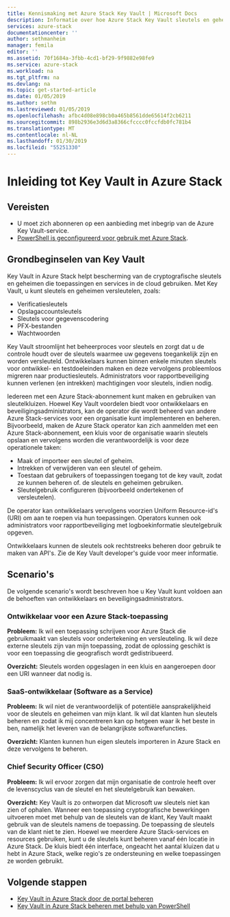 ```yaml
---
title: Kennismaking met Azure Stack Key Vault | Microsoft Docs
description: Informatie over hoe Azure Stack Key Vault sleutels en geheimen beheren
services: azure-stack
documentationcenter: ''
author: sethmanheim
manager: femila
editor: ''
ms.assetid: 70f1684a-3fbb-4cd1-bf29-9f9882e98fe9
ms.service: azure-stack
ms.workload: na
ms.tgt_pltfrm: na
ms.devlang: na
ms.topic: get-started-article
ms.date: 01/05/2019
ms.author: sethm
ms.lastreviewed: 01/05/2019
ms.openlocfilehash: afbc4d08e898cb0a465b8561dde65614f2cb6211
ms.sourcegitcommit: 898b2936e3d6d3a8366cfcccc0fccfdb0fc781b4
ms.translationtype: MT
ms.contentlocale: nl-NL
ms.lasthandoff: 01/30/2019
ms.locfileid: "55251330"
---
```

# <a name="introduction-to-key-vault-in-azure-stack"></a>Inleiding tot Key Vault in Azure Stack

## <a name="prerequisites"></a>Vereisten

* U moet zich abonneren op een aanbieding met inbegrip van de Azure Key Vault-service.  
* [PowerShell is geconfigureerd voor gebruik met Azure Stack](azure-stack-powershell-configure-user.md).

## <a name="key-vault-basics"></a>Grondbeginselen van Key Vault

Key Vault in Azure Stack helpt bescherming van de cryptografische sleutels en geheimen die toepassingen en services in de cloud gebruiken. Met Key Vault, u kunt sleutels en geheimen versleutelen, zoals:

* Verificatiesleutels
* Opslagaccountsleutels
* Sleutels voor gegevenscodering
* PFX-bestanden
* Wachtwoorden

Key Vault stroomlijnt het beheerproces voor sleutels en zorgt dat u de controle houdt over de sleutels waarmee uw gegevens toegankelijk zijn en worden versleuteld. Ontwikkelaars kunnen binnen enkele minuten sleutels voor ontwikkel- en testdoeleinden maken en deze vervolgens probleemloos migreren naar productiesleutels. Administrators voor rapportbeveiliging kunnen verlenen (en intrekken) machtigingen voor sleutels, indien nodig.

Iedereen met een Azure Stack-abonnement kunt maken en gebruiken van sleutelkluizen. Hoewel Key Vault voordelen biedt voor ontwikkelaars en beveiligingsadministrators, kan de operator die wordt beheerd van andere Azure Stack-services voor een organisatie kunt implementeren en beheren. Bijvoorbeeld, maken de Azure Stack operator kan zich aanmelden met een Azure Stack-abonnement, een kluis voor de organisatie waarin sleutels opslaan en vervolgens worden die verantwoordelijk is voor deze operationele taken:

* Maak of importeer een sleutel of geheim.
* Intrekken of verwijderen van een sleutel of geheim.
* Toestaan dat gebruikers of toepassingen toegang tot de key vault, zodat ze kunnen beheren of. de sleutels en geheimen gebruiken.
* Sleutelgebruik configureren (bijvoorbeeld ondertekenen of versleutelen).

De operator kan ontwikkelaars vervolgens voorzien Uniform Resource-id's (URI) om aan te roepen via hun toepassingen. Operators kunnen ook administrators voor rapportbeveiliging met logboekinformatie sleutelgebruik opgeven.

Ontwikkelaars kunnen de sleutels ook rechtstreeks beheren door gebruik te maken van API's. Zie de Key Vault developer's guide voor meer informatie.

## <a name="scenarios"></a>Scenario's

De volgende scenario's wordt beschreven hoe u Key Vault kunt voldoen aan de behoeften van ontwikkelaars en beveiligingsadministrators.

### <a name="developer-for-an-azure-stack-application"></a>Ontwikkelaar voor een Azure Stack-toepassing

**Probleem:** Ik wil een toepassing schrijven voor Azure Stack die gebruikmaakt van sleutels voor ondertekening en versleuteling. Ik wil deze externe sleutels zijn van mijn toepassing, zodat de oplossing geschikt is voor een toepassing die geografisch wordt gedistribueerd.

**Overzicht:** Sleutels worden opgeslagen in een kluis en aangeroepen door een URI wanneer dat nodig is.

### <a name="developer-for-software-as-a-service-saas"></a>SaaS-ontwikkelaar (Software as a Service)

**Probleem:** Ik wil niet de verantwoordelijk of potentiële aansprakelijkheid voor de sleutels en geheimen van mijn klant. Ik wil dat klanten hun sleutels beheren en zodat ik mij concentreren kan op hetgeen waar ik het beste in ben, namelijk het leveren van de belangrijkste softwarefuncties.

**Overzicht:** Klanten kunnen hun eigen sleutels importeren in Azure Stack en deze vervolgens te beheren.

### <a name="chief-security-officer-cso"></a>Chief Security Officer (CSO)

**Probleem:** Ik wil ervoor zorgen dat mijn organisatie de controle heeft over de levenscyclus van de sleutel en het sleutelgebruik kan bewaken.

**Overzicht:** Key Vault is zo ontworpen dat Microsoft uw sleutels niet kan zien of ophalen. Wanneer een toepassing cryptografische bewerkingen uitvoeren moet met behulp van de sleutels van de klant, Key Vault maakt gebruik van de sleutels namens de toepassing. De toepassing de sleutels van de klant niet te zien. Hoewel we meerdere Azure Stack-services en resources gebruiken, kunt u de sleutels kunt beheren vanaf één locatie in Azure Stack. De kluis biedt één interface, ongeacht het aantal kluizen dat u hebt in Azure Stack, welke regio's ze ondersteuning en welke toepassingen ze worden gebruikt.

## <a name="next-steps"></a>Volgende stappen

* [Key Vault in Azure Stack door de portal beheren](azure-stack-key-vault-manage-portal.md)  
* [Key Vault in Azure Stack beheren met behulp van PowerShell](azure-stack-key-vault-manage-powershell.md)

